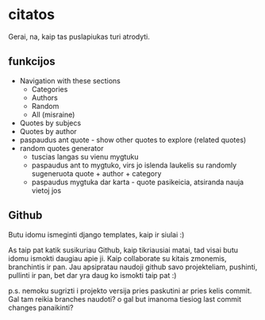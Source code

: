 # citatos

Gerai, na, kaip tas puslapiukas turi atrodyti.

## funkcijos

* Navigation with these sections
    * Categories
    * Authors
    * Random
    * All (misraine)
* Quotes by subjecs
* Quotes by author
* paspaudus ant quote - show other quotes to explore (related quotes)
* random quotes generator
    * tuscias langas su vienu mygtuku
    * paspaudus ant to mygtuko, virs jo islenda laukelis su randomly sugeneruota quote + author + category
    * paspaudus mygtuka dar karta - quote pasikeicia, atsiranda nauja vietoj jos

## Github

Butu idomu ismeginti django templates, kaip ir siulai :)

As taip pat katik susikuriau Github, kaip tikriausiai matai, tad visai butu idomu ismokti daugiau apie ji. Kaip collaborate su kitais zmonemis, branchintis ir pan. Jau apsipratau naudoji github savo projekteliam, pushinti, pullinti ir pan, bet dar yra daug ko ismokti taip pat :)

p.s. nemoku sugrizti i projekto versija pries paskutini ar pries kelis commit. Gal tam reikia branches naudoti? o gal but imanoma tiesiog last commit changes panaikinti?
